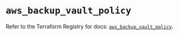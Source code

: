# `aws_backup_vault_policy`

Refer to the Terraform Registry for docs: [`aws_backup_vault_policy`](https://registry.terraform.io/providers/hashicorp/aws/6.9.0/docs/resources/backup_vault_policy).
